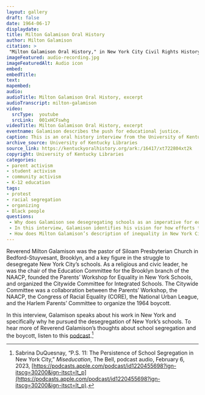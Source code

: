 ```yaml
--- 
layout: gallery
draft: false
date: 1964-06-17
displaydate: 
title: Milton Galamison Oral History
author: Milton Galamison
citation: >
 "Milton Galamison Oral History," in New York City Civil Rights History Project, Accessed: [Month Day, Year], https://nyccivilrightshistory.org/topics/boycotting-ny-schools/1964-boycotts/milton-galamison.
imageFeatured: audio-recording.jpg
imageFeaturedAlt: Audio icon
embed: 
embedTitle: 
text: 
mapembed: 
audio: 
audioTitle: Milton Galamison Oral History, excerpt
audioTranscript: milton-galamison
video:	
  srcType:	youtube
  srcLink:	001xHCFswhg
videoTitle: Milton Galamison Oral History, excerpt
eventname: Galamison describes the push for educational justice.
caption: This is an oral history interview from the University of Kentucky’s library with Milton Galamison that discusses school segregation in New York City and protest against it.
archive_source: University of Kentucky Libraries
source_link: https://kentuckyoralhistory.org/ark:/16417/xt722804xt2k 
copyright: University of Kentucky Libraries
categories:
- parent activism
- student activism
- community activism
- K-12 education
tags:
- protest
- racial segregation
- organizing
- Black people
questions:
 - Why does Galamison see desegregating schools as an imperative for equality?
 - In this interview, Galamison identifies his vision for how efforts to desegregate schools move forward. What is that vision and how do you think he would set out to achieve it?
 - How does Milton Galamison’s description of inequality in New York City schools in 1964 compare to New York City schools today? Is there the same type of segregation and inequality? Why do you think so?
--- 
```


Reverend Milton Galamison was the pastor of Siloam Presbyterian Church in Bedford-Stuyvesant, Brooklyn, and a key figure in the struggle to desegregate New York City’s schools. As a religious and civic leader, he was the chair of the Education Committee for the Brooklyn branch of the NAACP, founded the Parents’ Workshop for Equality in New York Schools, and organized the Citywide Committee for Integrated Schools. The Citywide Committee was a collaboration between the Parents’ Workshop, the NAACP, the Congress of Racial Equality (CORE), the National Urban League, and the Harlem Parents’ Committee to organize the 1964 boycott.

In this interview, Galamison speaks about his work in New York and specifically why he pursued the desegregation of New York’s schools. To hear more of Reverend Galamison’s thoughts about school segregation and the boycott, listen to this [podcast](https://podcasts.apple.com/podcast/id1220455698?ign-itscg=30200&ign-itsct=lt_p).[^1]

[^1]: Sabrina DuQuesnay, “P.S. 11: The Persistence of School Segregation in New York City,” *Miseducation*, The Bell, podcast audio, February 6, 2023, [https://podcasts.apple.com/podcast/id1220455698?ign-itscg=30200&ign-itsct=lt_p](https://podcasts.apple.com/podcast/id1220455698?ign-itscg=30200&ign-itsct=lt_p).
